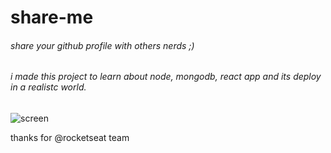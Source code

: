 # share-me

###### share your github profile with others nerds ;)

###### i made this project to learn about node, mongodb, react app and its deploy in a realistc world.

![screen](https://github.com/procarrera/files/blob/master/screen-share-me.png)

thanks for @rocketseat team
